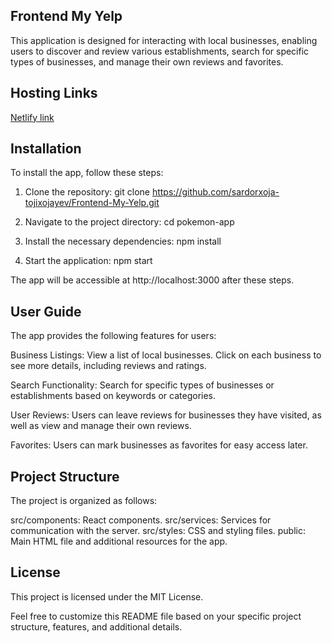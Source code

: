 ## Frontend My Yelp

This application is designed for interacting with local businesses, enabling users to discover and review various establishments, search for specific types of businesses, and manage their own reviews and favorites.

## Hosting Links

[Netlify link](https://my-yelp-app-sardorxoja-tojixojayev.netlify.app/login)

## Installation
To install the app, follow these steps:

1. Clone the repository:
    git clone https://github.com/sardorxoja-tojixojayev/Frontend-My-Yelp.git

2. Navigate to the project directory:
    cd pokemon-app

3. Install the necessary dependencies:
    npm install

4. Start the application:
    npm start

The app will be accessible at http://localhost:3000 after these steps.

## User Guide
The app provides the following features for users:

Business Listings: View a list of local businesses. Click on each business to see more details, including reviews and ratings.

Search Functionality: Search for specific types of businesses or establishments based on keywords or categories.

User Reviews: Users can leave reviews for businesses they have visited, as well as view and manage their own reviews.

Favorites: Users can mark businesses as favorites for easy access later.

## Project Structure

The project is organized as follows:

src/components: React components.
src/services: Services for communication with the server.
src/styles: CSS and styling files.
public: Main HTML file and additional resources for the app.

## License
This project is licensed under the MIT License.

Feel free to customize this README file based on your specific project structure, features, and additional details.
